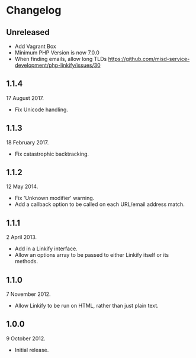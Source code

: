 Changelog
=========

Unreleased
----------

* Add Vagrant Box
* Minimum PHP Version is now 7.0.0
* When finding emails, allow long TLDs https://github.com/misd-service-development/php-linkify/issues/30

1.1.4
-----

17 August 2017.

* Fix Unicode handling.

1.1.3
-----

18 February 2017.

* Fix catastrophic backtracking.

1.1.2
-----

12 May 2014.

* Fix 'Unknown modifier' warning.
* Add a callback option to be called on each URL/email address match.

1.1.1
-----

2 April 2013.

* Add in a Linkify interface.
* Allow an options array to be passed to either Linkify itself or its methods.

1.1.0
-----

7 November 2012.

* Allow Linkify to be run on HTML, rather than just plain text.

1.0.0
-----

9 October 2012.

* Initial release.
